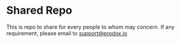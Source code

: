 # Shared Repo
This is repo to share for every people to whom may concern.
If any requirement, please email to support@prodox.io

